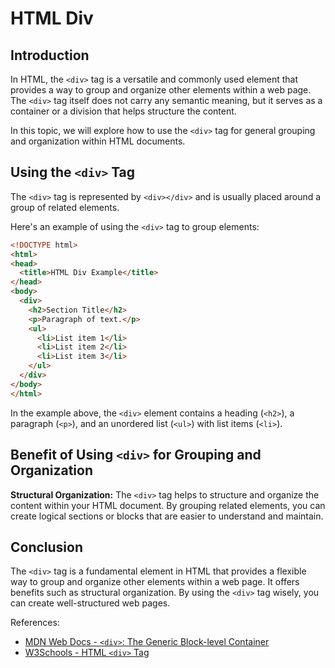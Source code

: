 # HTML Div

## Introduction

In HTML, the `<div>` tag is a versatile and commonly used element that provides a way to group and organize other elements within a web page. The `<div>` tag itself does not carry any semantic meaning, but it serves as a container or a division that helps structure the content.

In this topic, we will explore how to use the `<div>` tag for general grouping and organization within HTML documents.

## Using the `<div>` Tag

The `<div>` tag is represented by `<div></div>` and is usually placed around a group of related elements.

Here's an example of using the `<div>` tag to group elements:

```html
<!DOCTYPE html>
<html>
<head>
  <title>HTML Div Example</title>
</head>
<body>
  <div>
    <h2>Section Title</h2>
    <p>Paragraph of text.</p>
    <ul>
      <li>List item 1</li>
      <li>List item 2</li>
      <li>List item 3</li>
    </ul>
  </div>
</body>
</html>
```

In the example above, the `<div>` element contains a heading (`<h2>`), a paragraph (`<p>`), and an unordered list (`<ul>`) with list items (`<li>`).

## Benefit of Using `<div>` for Grouping and Organization

**Structural Organization:** The `<div>` tag helps to structure and organize the content within your HTML document. By grouping related elements, you can create logical sections or blocks that are easier to understand and maintain.

## Conclusion

The `<div>` tag is a fundamental element in HTML that provides a flexible way to group and organize other elements within a web page. It offers benefits such as structural organization. By using the `<div>` tag wisely, you can create well-structured web pages.

References:
- [MDN Web Docs - `<div>`: The Generic Block-level Container](https://developer.mozilla.org/en-US/docs/Web/HTML/Element/div)
- [W3Schools - HTML `<div>` Tag](https://www.w3schools.com/tags/tag_div.asp)